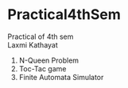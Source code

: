 # Practical4thSem
Practical of 4th sem <br>
Laxmi Kathayat <br>
1. N-Queen Problem
2. Toc-Tac game
3. Finite Automata Simulator 
